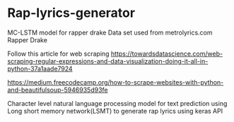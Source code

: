 # Rap-lyrics-generator
MC-LSTM model for rapper drake
Data set used from metrolyrics.com Rapper Drake 

Follow this article for web scraping
https://towardsdatascience.com/web-scraping-regular-expressions-and-data-visualization-doing-it-all-in-python-37a1aade7924

https://medium.freecodecamp.org/how-to-scrape-websites-with-python-and-beautifulsoup-5946935d93fe

Character level natural language processing model
for text prediction using Long short memory network(LSMT) to generate rap lyrics
using keras API
